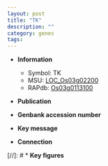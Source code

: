 ```yaml
---
layout: post
title: "TK"
description: ""
category: genes
tags: 
---
```


* **Information**  
    + Symbol: TK  
    + MSU: [LOC_Os03g02200](http://rice.plantbiology.msu.edu/cgi-bin/ORF_infopage.cgi?orf=LOC_Os03g02200)  
    + RAPdb: [Os03g0113100](http://rapdb.dna.affrc.go.jp/viewer/gbrowse_details/irgsp1?name=Os03g0113100)  

* **Publication**  

* **Genbank accession number**  

* **Key message**  

* **Connection**  

[//]: # * **Key figures**  


